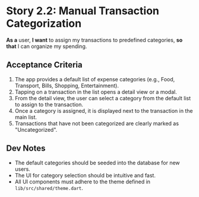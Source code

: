 # Story 2.2: Manual Transaction Categorization

**As a** user,
**I want** to assign my transactions to predefined categories,
**so that** I can organize my spending.

## Acceptance Criteria

1.  The app provides a default list of expense categories (e.g., Food, Transport, Bills, Shopping, Entertainment).
2.  Tapping on a transaction in the list opens a detail view or a modal.
3.  From the detail view, the user can select a category from the default list to assign to the transaction.
4.  Once a category is assigned, it is displayed next to the transaction in the main list.
5.  Transactions that have not been categorized are clearly marked as "Uncategorized".

## Dev Notes

*   The default categories should be seeded into the database for new users.
*   The UI for category selection should be intuitive and fast.
*   All UI components must adhere to the theme defined in `lib/src/shared/theme.dart`.

